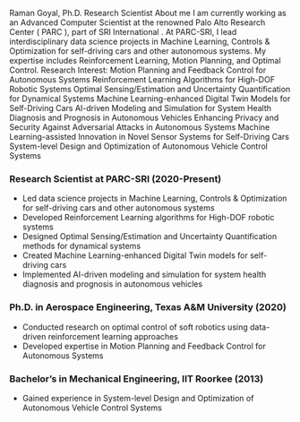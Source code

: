 Raman Goyal, Ph.D.
Research Scientist
About me
I am currently working as an Advanced Computer Scientist at the renowned Palo Alto Research Center ( PARC ), part of SRI International . At PARC\-SRI, I lead interdisciplinary data science projects in Machine Learning, Controls & Optimization for self-driving cars and other autonomous systems. My expertise includes Reinforcement Learning, Motion Planning, and Optimal Control.
Research Interest:
Motion Planning and Feedback Control for Autonomous Systems
Reinforcement Learning Algorithms for High\-DOF Robotic Systems
Optimal Sensing/Estimation and Uncertainty Quantification for Dynamical Systems
Machine Learning\-enhanced Digital Twin Models for Self-Driving Cars
AI\-driven Modeling and Simulation for System Health Diagnosis and Prognosis in Autonomous Vehicles
Enhancing Privacy and Security Against Adversarial Attacks in Autonomous Systems
Machine Learning\-assisted Innovation in Novel Sensor Systems for Self-Driving Cars
System\-level Design and Optimization of Autonomous Vehicle Control Systems

### Research Scientist at PARC-SRI (2020-Present)

* Led data science projects in Machine Learning, Controls & Optimization for self-driving cars and other autonomous systems
* Developed Reinforcement Learning algorithms for High-DOF robotic systems
* Designed Optimal Sensing/Estimation and Uncertainty Quantification methods for dynamical systems
* Created Machine Learning-enhanced Digital Twin models for self-driving cars
* Implemented AI-driven modeling and simulation for system health diagnosis and prognosis in autonomous vehicles

### Ph.D. in Aerospace Engineering, Texas A&M University (2020)

* Conducted research on optimal control of soft robotics using data-driven reinforcement learning approaches
* Developed expertise in Motion Planning and Feedback Control for Autonomous Systems

### Bachelor’s in Mechanical Engineering, IIT Roorkee (2013)

* Gained experience in System-level Design and Optimization of Autonomous Vehicle Control Systems
